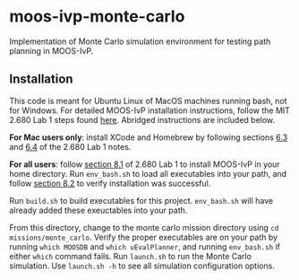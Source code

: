 # moos-ivp-monte-carlo

Implementation of Monte Carlo simulation environment for testing path planning in MOOS-IvP.

## Installation

This code is meant for Ubuntu Linux of MacOS machines running bash, not for Windows. For detailed MOOS-IvP installation instructions, follow the MIT 2.680 Lab 1 steps found [here](https://oceanai.mit.edu/ivpman/pmwiki/pmwiki.php?n=Lab.ClassSetup). Abridged instructions are included below.

**For Mac users only**: install XCode and Homebrew by following sections [6.3](https://oceanai.mit.edu/ivpman/pmwiki/pmwiki.php?n=Lab.ClassSetup#section6.3) and [6.4](https://oceanai.mit.edu/ivpman/pmwiki/pmwiki.php?n=Lab.ClassSetup#section6.4) of the 2.680 Lab 1 notes.

**For all users**: follow [section 8.1](https://oceanai.mit.edu/ivpman/pmwiki/pmwiki.php?n=Lab.ClassSetup#obtaining_ivp) of 2.680 Lab 1 to install MOOS-IvP in your home directory. Run `env_bash.sh` to load all executables into your path, and follow [section 8.2](https://oceanai.mit.edu/ivpman/pmwiki/pmwiki.php?n=Lab.ClassSetup#section8.2) to verify installation was successful.

Run `build.sh` to build executables for this project. `env_bash.sh` will have already added these exeuctables into your path.

From this directory, change to the monte carlo mission directory using `cd missions/monte_carlo`. Verify the proper executables are on your path by running `which MOOSDB` and `which uEvalPlanner`, and running `env_bash.sh` if either `which` command fails. Run `launch.sh` to run the Monte Carlo simulation. Use `launch.sh -h` to see all simulation configuration options.

<!-- TODO: ADD INSTALLATION INSTRUCTIONS FOR EIGEN3, MOSEK, CDD, Bezier-->
<!--EIGEN3: sudo apt-get install libeigen3-dev might work, or download and extract, then run instructions in eigen-3.4.0/INSTALL-->
<!-- CDD: sudo apt-get install libcdd-dev or from [github](https://github.com/cddlib/cddlib)-->